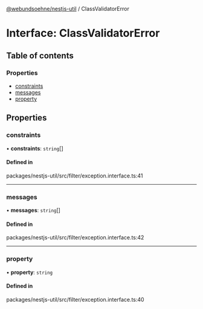 [@webundsoehne/nestjs-util](../README.md) / ClassValidatorError

# Interface: ClassValidatorError

## Table of contents

### Properties

- [constraints](ClassValidatorError.md#constraints)
- [messages](ClassValidatorError.md#messages)
- [property](ClassValidatorError.md#property)

## Properties

### constraints

• **constraints**: `string`[]

#### Defined in

packages/nestjs-util/src/filter/exception.interface.ts:41

___

### messages

• **messages**: `string`[]

#### Defined in

packages/nestjs-util/src/filter/exception.interface.ts:42

___

### property

• **property**: `string`

#### Defined in

packages/nestjs-util/src/filter/exception.interface.ts:40

